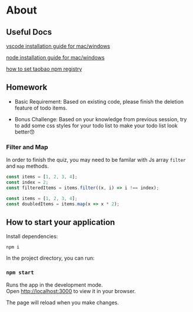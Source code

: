 # About


## Useful Docs
[vscode installation guide for mac/windows](https://www.runoob.com/w3cnote/vscode-tutorial.html	)


[node installation guide for mac/windows](https://www.runoob.com/nodejs/nodejs-install-setup.html)


[how to set taobao npm registry](https://juejin.cn/post/6856593559592796167)
## Homework
- Basic Requirement: Based on existing code, please finish the deletion feature of todo items.

- Bonus Challenge: Based on your knowledge from previous session, try to add some css styles for your todo list to make your todo list look better😙
### Filter and Map

In order to finish the quiz, you may need to be familar with Js array `filter` and `map` methods.

```js
const items = [1, 2, 3, 4];
const index = 2;
const filteredItems = items.filter((x, i) => i !== index);
```

```js
const items = [1, 2, 3, 4];
const doubledItems = items.map(x => x * 2); 
```
## How to start your application

Install dependencies:

```
npm i
```

In the project directory, you can run:

### `npm start`

Runs the app in the development mode.\
Open [http://localhost:3000](http://localhost:3000) to view it in your browser.

The page will reload when you make changes.
